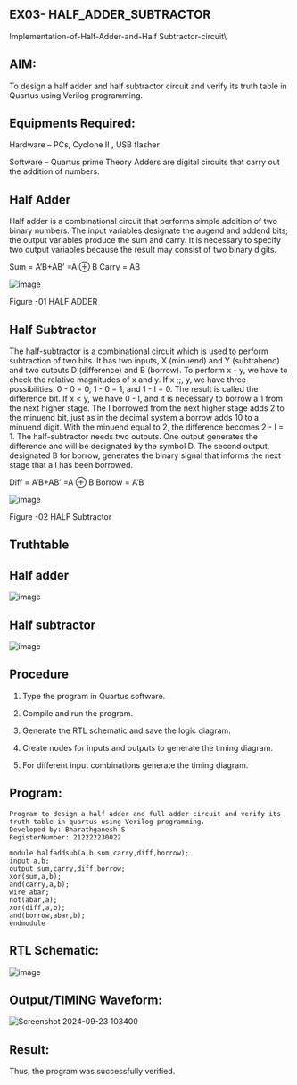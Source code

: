 ## EX03- HALF_ADDER_SUBTRACTOR

Implementation-of-Half-Adder-and-Half Subtractor-circuit\

## AIM:

To design a half adder and half subtractor circuit and verify its truth table in Quartus using Verilog programming.

## Equipments Required:

Hardware – PCs, Cyclone II , USB flasher 

Software – Quartus prime Theory Adders are digital circuits that carry out the addition of numbers.

## Half Adder

Half adder is a combinational circuit that performs simple addition of two binary numbers. The input variables designate the augend and addend bits; the output variables produce the sum and carry. It is necessary to specify two output variables because the result may consist of two binary digits.

Sum = A’B+AB’ =A ⊕ B Carry = AB

![image](https://github.com/naavaneetha/HALF_ADDER_SUBTRACTOR/assets/154305477/bd4a0b2c-cdbc-4184-ab08-81578f121e1f)

Figure -01 HALF ADDER

## Half Subtractor

The half-subtractor is a combinational circuit which is used to perform subtraction of two bits. It has two inputs, X (minuend) and Y (subtrahend) and two outputs D (difference) and B (borrow). To perform x - y, we have to check the relative magnitudes of x and y. If x ;;, y, we have three possibilities: 0 - 0 = 0, 1 - 0 = 1, and 1 - I = 0. The result is called the difference bit. If x < y, we have 0 - I, and it is necessary to borrow a 1 from the next higher stage. The I borrowed from the next higher stage adds 2 to the minuend bit, just as in the decimal system a borrow adds 10 to a minuend digit. With the minuend equal to 2, the difference becomes 2 - I = 1. The half-subtractor needs two outputs. One output generates the difference and will be designated by the symbol D. The second output, designated B for borrow, generates the binary signal that informs the next stage that a I has been borrowed. 

Diff = A’B+AB’ =A ⊕ B
Borrow = A’B

 ![image](https://github.com/naavaneetha/HALF_ADDER_SUBTRACTOR/assets/154305477/d76b099c-513f-4e7c-843a-e2fd028a531a)

Figure -02 HALF Subtractor

## Truthtable

## Half adder

![image](https://github.com/user-attachments/assets/5f5c8dd5-7930-4d1d-a233-03e706bffbd8)

## Half subtractor

![image](https://github.com/user-attachments/assets/ff5ba429-18fb-42be-919a-669fb4bbb746)


## Procedure

1.	Type the program in Quartus software.

2.	Compile and run the program.

3.	Generate the RTL schematic and save the logic diagram.

4.	Create nodes for inputs and outputs to generate the timing diagram.

5.	For different input combinations generate the timing diagram.


## Program:

```
Program to design a half adder and full adder circuit and verify its truth table in quartus using Verilog programming.
Developed by: Bharathganesh S
RegisterNumber: 212222230022
```

```
module halfaddsub(a,b,sum,carry,diff,borrow);
input a,b;
output sum,carry,diff,borrow;
xor(sum,a,b);
and(carry,a,b);
wire abar;
not(abar,a);
xor(diff,a,b);
and(borrow,abar,b);
endmodule 

```

## RTL Schematic:

![image](https://github.com/user-attachments/assets/8de765a2-9152-4c03-ae61-151adbc5c65a)



## Output/TIMING Waveform:

![Screenshot 2024-09-23 103400](https://github.com/user-attachments/assets/fb0a9bd1-d290-489f-bbe9-274a80d994a3)


## Result:
Thus, the program was successfully verified.
